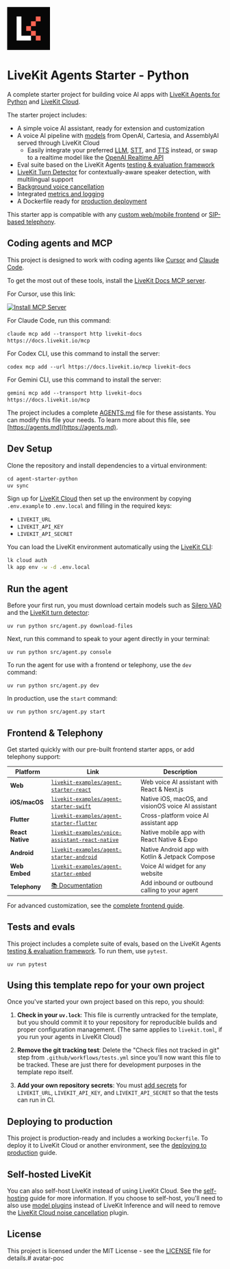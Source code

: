 <a href="https://livekit.io/">
  <img src="./.github/assets/livekit-mark.png" alt="LiveKit logo" width="100" height="100">
</a>

# LiveKit Agents Starter - Python

A complete starter project for building voice AI apps with [LiveKit Agents for Python](https://github.com/livekit/agents) and [LiveKit Cloud](https://cloud.livekit.io/).

The starter project includes:

- A simple voice AI assistant, ready for extension and customization
- A voice AI pipeline with [models](https://docs.livekit.io/agents/models) from OpenAI, Cartesia, and AssemblyAI served through LiveKit Cloud
  - Easily integrate your preferred [LLM](https://docs.livekit.io/agents/models/llm/), [STT](https://docs.livekit.io/agents/models/stt/), and [TTS](https://docs.livekit.io/agents/models/tts/) instead, or swap to a realtime model like the [OpenAI Realtime API](https://docs.livekit.io/agents/models/realtime/openai)
- Eval suite based on the LiveKit Agents [testing & evaluation framework](https://docs.livekit.io/agents/build/testing/)
- [LiveKit Turn Detector](https://docs.livekit.io/agents/build/turns/turn-detector/) for contextually-aware speaker detection, with multilingual support
- [Background voice cancellation](https://docs.livekit.io/home/cloud/noise-cancellation/)
- Integrated [metrics and logging](https://docs.livekit.io/agents/build/metrics/)
- A Dockerfile ready for [production deployment](https://docs.livekit.io/agents/ops/deployment/)

This starter app is compatible with any [custom web/mobile frontend](https://docs.livekit.io/agents/start/frontend/) or [SIP-based telephony](https://docs.livekit.io/agents/start/telephony/).

## Coding agents and MCP

This project is designed to work with coding agents like [Cursor](https://www.cursor.com/) and [Claude Code](https://www.anthropic.com/claude-code). 

To get the most out of these tools, install the [LiveKit Docs MCP server](https://docs.livekit.io/mcp).

For Cursor, use this link:

[![Install MCP Server](https://cursor.com/deeplink/mcp-install-light.svg)](https://cursor.com/en-US/install-mcp?name=livekit-docs&config=eyJ1cmwiOiJodHRwczovL2RvY3MubGl2ZWtpdC5pby9tY3AifQ%3D%3D)

For Claude Code, run this command:

```
claude mcp add --transport http livekit-docs https://docs.livekit.io/mcp
```

For Codex CLI, use this command to install the server:
```
codex mcp add --url https://docs.livekit.io/mcp livekit-docs
```

For Gemini CLI, use this command to install the server:
```
gemini mcp add --transport http livekit-docs https://docs.livekit.io/mcp
```

The project includes a complete [AGENTS.md](AGENTS.md) file for these assistants. You can modify this file  your needs. To learn more about this file, see [https://agents.md](https://agents.md).

## Dev Setup

Clone the repository and install dependencies to a virtual environment:

```console
cd agent-starter-python
uv sync
```

Sign up for [LiveKit Cloud](https://cloud.livekit.io/) then set up the environment by copying `.env.example` to `.env.local` and filling in the required keys:

- `LIVEKIT_URL`
- `LIVEKIT_API_KEY`
- `LIVEKIT_API_SECRET`

You can load the LiveKit environment automatically using the [LiveKit CLI](https://docs.livekit.io/home/cli/cli-setup):

```bash
lk cloud auth
lk app env -w -d .env.local
```

## Run the agent

Before your first run, you must download certain models such as [Silero VAD](https://docs.livekit.io/agents/build/turns/vad/) and the [LiveKit turn detector](https://docs.livekit.io/agents/build/turns/turn-detector/):

```console
uv run python src/agent.py download-files
```

Next, run this command to speak to your agent directly in your terminal:

```console
uv run python src/agent.py console
```

To run the agent for use with a frontend or telephony, use the `dev` command:

```console
uv run python src/agent.py dev
```

In production, use the `start` command:

```console
uv run python src/agent.py start
```

## Frontend & Telephony

Get started quickly with our pre-built frontend starter apps, or add telephony support:

| Platform | Link | Description |
|----------|----------|-------------|
| **Web** | [`livekit-examples/agent-starter-react`](https://github.com/livekit-examples/agent-starter-react) | Web voice AI assistant with React & Next.js |
| **iOS/macOS** | [`livekit-examples/agent-starter-swift`](https://github.com/livekit-examples/agent-starter-swift) | Native iOS, macOS, and visionOS voice AI assistant |
| **Flutter** | [`livekit-examples/agent-starter-flutter`](https://github.com/livekit-examples/agent-starter-flutter) | Cross-platform voice AI assistant app |
| **React Native** | [`livekit-examples/voice-assistant-react-native`](https://github.com/livekit-examples/voice-assistant-react-native) | Native mobile app with React Native & Expo |
| **Android** | [`livekit-examples/agent-starter-android`](https://github.com/livekit-examples/agent-starter-android) | Native Android app with Kotlin & Jetpack Compose |
| **Web Embed** | [`livekit-examples/agent-starter-embed`](https://github.com/livekit-examples/agent-starter-embed) | Voice AI widget for any website |
| **Telephony** | [📚 Documentation](https://docs.livekit.io/agents/start/telephony/) | Add inbound or outbound calling to your agent |

For advanced customization, see the [complete frontend guide](https://docs.livekit.io/agents/start/frontend/).

## Tests and evals

This project includes a complete suite of evals, based on the LiveKit Agents [testing & evaluation framework](https://docs.livekit.io/agents/build/testing/). To run them, use `pytest`.

```console
uv run pytest
```

## Using this template repo for your own project

Once you've started your own project based on this repo, you should:

1. **Check in your `uv.lock`**: This file is currently untracked for the template, but you should commit it to your repository for reproducible builds and proper configuration management. (The same applies to `livekit.toml`, if you run your agents in LiveKit Cloud)

2. **Remove the git tracking test**: Delete the "Check files not tracked in git" step from `.github/workflows/tests.yml` since you'll now want this file to be tracked. These are just there for development purposes in the template repo itself.

3. **Add your own repository secrets**: You must [add secrets](https://docs.github.com/en/actions/how-tos/writing-workflows/choosing-what-your-workflow-does/using-secrets-in-github-actions) for `LIVEKIT_URL`, `LIVEKIT_API_KEY`, and `LIVEKIT_API_SECRET` so that the tests can run in CI.

## Deploying to production

This project is production-ready and includes a working `Dockerfile`. To deploy it to LiveKit Cloud or another environment, see the [deploying to production](https://docs.livekit.io/agents/ops/deployment/) guide.

## Self-hosted LiveKit

You can also self-host LiveKit instead of using LiveKit Cloud. See the [self-hosting](https://docs.livekit.io/home/self-hosting/) guide for more information. If you choose to self-host, you'll need to also use [model plugins](https://docs.livekit.io/agents/models/#plugins) instead of LiveKit Inference and will need to remove the [LiveKit Cloud noise cancellation](https://docs.livekit.io/home/cloud/noise-cancellation/) plugin.

## License

This project is licensed under the MIT License - see the [LICENSE](LICENSE) file for details.# avatar-poc
